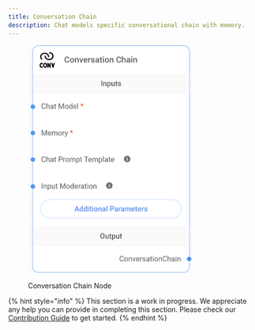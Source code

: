 ```yaml
---
title: Conversation Chain
description: Chat models specific conversational chain with memory.
---
```



<figure><img src="/assets/image (30).png" alt="" width="332"><figcaption><p>Conversation Chain Node</p></figcaption></figure>

{% hint style="info" %}
This section is a work in progress. We appreciate any help you can provide in completing this section. Please check our [Contribution Guide](broken-reference) to get started.
{% endhint %}
